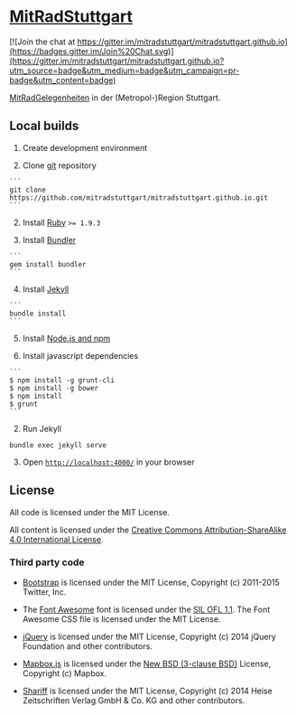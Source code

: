# [MitRadStuttgart](http://mitradstuttgart.de/)

[![Join the chat at https://gitter.im/mitradstuttgart/mitradstuttgart.github.io](https://badges.gitter.im/Join%20Chat.svg)](https://gitter.im/mitradstuttgart/mitradstuttgart.github.io?utm_source=badge&utm_medium=badge&utm_campaign=pr-badge&utm_content=badge)

[MitRadGelegenheiten](http://mitradgelegenheit.org/) in der
(Metropol-)Region Stuttgart.

## Local builds

1. Create development environment

  1. Clone [git](http://git-scm.com/) repository

    ```
    git clone https://github.com/mitradstuttgart/mitradstuttgart.github.io.git
    ```

  2. Install [Ruby](https://www.ruby-lang.org/en/downloads/) `>= 1.9.3`

  3. Install [Bundler](http://bundler.io/)

    ```
    gem install bundler
    ```

  4. Install [Jekyll](http://jekyllrb.com/)

    ```
    bundle install
    ```

  5. Install [Node.js and npm](https://docs.npmjs.com/getting-started/installing-node)

  6. Install javascript dependencies

    ```
    $ npm install -g grunt-cli
    $ npm install -g bower
    $ npm install
    $ grunt
    ```

2. Run Jekyll

  ```
  bundle exec jekyll serve
  ```

3. Open [`http://localhost:4000/`](http://localhost:4000/) in your browser


## License

All code is licensed under the MIT License.

All content is licensed under the [Creative Commons
Attribution-ShareAlike 4.0 International
License](https://creativecommons.org/licenses/by-sa/4.0/).

### Third party code

- [Bootstrap](http://getbootstrap.com/) is licensed under the MIT
  License, Copyright (c) 2011-2015 Twitter, Inc.

- The [Font Awesome](http://fontawesome.io/) font is licensed under
  the [SIL OFL 1.1](http://fontawesome.io/license/).  The Font Awesome
  CSS file is licensed under the MIT License.

- [jQuery](https://jquery.com/) is licensed under the MIT License,
  Copyright (c) 2014 jQuery Foundation and other contributors.

- [Mapbox.js](https://github.com/mapbox/mapbox.js/) is licensed under
  the [New BSD (3-clause
  BSD)](https://github.com/mapbox/mapbox.js/blob/mb-pages/LICENSE.md)
  License, Copyright (c) Mapbox.

- [Shariff](https://github.com/heiseonline/shariff) is licensed under
  the MIT License, Copyright (c) 2014 Heise Zeitschriften Verlag GmbH
  & Co. KG and other contributors.
